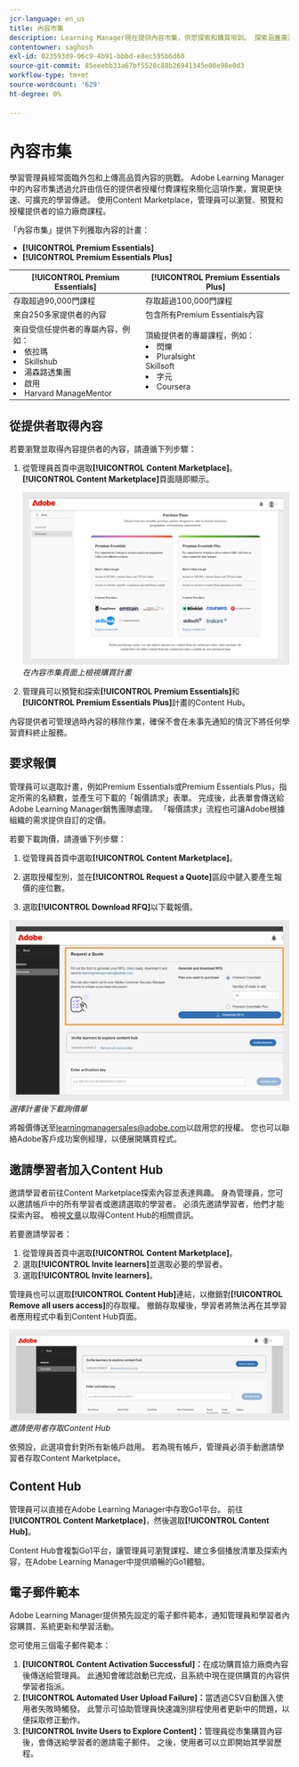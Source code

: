 ```yaml
---
jcr-language: en_us
title: 內容市集
description: Learning Manager現在提供內容市集，供您探索和購買培訓。 探索涵蓋廣泛主題的70,000多種課程，提供多種格式。 從符合各種角色並符合您學習和提升技能需求的精選播放清單中選擇。
contentowner: saghosh
exl-id: 023593d9-06c9-4b91-bbbd-e8ec595b6d60
source-git-commit: 85eeebb33a67bf5528c88b26941345e00e98e0d3
workflow-type: tm+mt
source-wordcount: '629'
ht-degree: 0%

---
```


# 內容市集

學習管理員經常面臨外包和上傳高品質內容的挑戰。 Adobe Learning Manager中的內容市集透過允許由信任的提供者授權付費課程來簡化這項作業，實現更快速、可擴充的學習傳遞。 使用Content Marketplace，管理員可以瀏覽、預覽和授權提供者的協力廠商課程。

「內容市集」提供下列獲取內容的計畫：

* **[!UICONTROL Premium Essentials]**
* **[!UICONTROL Premium Essentials Plus]**

| **[!UICONTROL Premium Essentials]** | **[!UICONTROL Premium Essentials Plus]** |
|---|---|
| 存取超過90,000門課程 | 存取超過100,000門課程 |
| 來自250多家提供者的內容 | 包含所有Premium Essentials內容 |
| 來自受信任提供者的專屬內容，例如：<li>依拉瑪</li><li>Skillshub</li><li>湯森路透集團</li><li>啟用</li><li>Harvard ManageMentor</li> | 頂級提供者的專屬課程，例如： <li>閃爍</li><li>Pluralsight</li>Skillsoft</li><li>字元</li><li>Coursera</li> |

<!--**[!UICONTROL Premium Essentials]**:
A cost-effective solution designed to enhance employee engagement. 

* Access to over 90,000 courses
* Content from more than 250 providers
* Focus on compliance and skill improvement
* Exclusive content from trusted providers such as:
   * EasyLlama
   * Skillshub
   * Thomson Reuters
   * Emtrain
   * Harvard ManageMentor

**[!UICONTROL Premium Essentials Plus]**:

* Access to more than 100,000 courses
* Includes all Premium Essentials content
* Exclusive courses from top providers like:
   * Blinkist
   * Pluralsight
   * Skillsoft
   * Traliant
   * Coursera

Select the plan that best meets your organization's learning goals and budget.-->

## 從提供者取得內容

若要瀏覽並取得內容提供者的內容，請遵循下列步驟：

1. 從管理員首頁中選取&#x200B;**[!UICONTROL Content Marketplace]**。 **[!UICONTROL Content Marketplace]**&#x200B;頁面隨即顯示。

   ![](assets/purchase-plans.png)
   _在內容市集頁面上檢視購買計畫_

2. 管理員可以預覽和探索&#x200B;**[!UICONTROL Premium Essentials]**&#x200B;和&#x200B;**[!UICONTROL Premium Essentials Plus]**&#x200B;計畫的Content Hub。

內容提供者可管理過時內容的移除作業，確保不會在未事先通知的情況下將任何學習資料終止服務。

<!--Learning Manager now offers Content Marketplace for you to explore and purchase trainings. Explore 70,000+ courses that cover a wide range of topics, available in multiple formats. Choose from curated playlists that cater to a vast variety of roles and meet your learning and upskilling needs.

In the Administrator app, there is a new option **[!UICONTROL Content Marketplace]**, which you'll find on the left panel.

Users can purchase from curated playlists covering various topics or purchase the entire catalog. 

On the page, you can see two tiles, Enterprise Training and Creative Cloud Training. The first tile launches the marketplace, using which you can acquire courses for your learners. The latter launches the content catalog.

The Enterprise Training page in the Administrator app enables you to invite users and download the Express Interest report, and also purchase the entire catalog or curated playlist.-->

## 要求報價

管理員可以選取計畫，例如Premium Essentials或Premium Essentials Plus，指定所需的名額數，並產生可下載的「報價請求」表單。 完成後，此表單會傳送給Adobe Learning Manager銷售團隊處理。 「報價請求」流程也可讓Adobe根據組織的需求提供自訂的定價。

若要下載詢價，請遵循下列步驟：

1. 從管理員首頁中選取&#x200B;**[!UICONTROL Content Marketplace]**。

2. 選取授權型別，並在&#x200B;**[!UICONTROL Request a Quote]**&#x200B;區段中鍵入要產生報價的座位數。

3. 選取&#x200B;**[!UICONTROL Download RFQ]**&#x200B;以下載報價。

![](assets/purchase-plans-go1.png)
_選擇計畫後下載詢價單_

將報價傳送至[learningmanagersales@adobe.com](mailto:learningmanagersales@adobe.com)以啟用您的授權。 您也可以聯絡Adobe客戶成功案例經理，以便展開購買程式。

## 邀請學習者加入Content Hub

邀請學習者前往Content Marketplace探索內容並表達興趣。 身為管理員，您可以邀請帳戶中的所有學習者或邀請選取的學習者。 必須先邀請學習者，他們才能探索內容。 檢視[文章](/help/migrated/administrators/feature-summary/content-marketplace.md#content-hub)以取得Content Hub的相關資訊。

若要邀請學習者：

1. 從管理員首頁中選取&#x200B;**[!UICONTROL Content Marketplace]**。
2. 選取&#x200B;**[!UICONTROL Invite learners]**&#x200B;並選取必要的學習者。
3. 選取&#x200B;**[!UICONTROL Invite learners]**。

管理員也可以選取&#x200B;**[!UICONTROL Content Hub]**&#x200B;連結，以撤銷對&#x200B;**[!UICONTROL Remove all users access]**&#x200B;的存取權。 撤銷存取權後，學習者將無法再在其學習者應用程式中看到Content Hub頁面。

![](assets/invite-users.png)
_邀請使用者存取Content Hub_

依預設，此選項會針對所有新帳戶啟用。 若為現有帳戶，管理員必須手動邀請學習者存取Content Marketplace。

<!--## Purchase

You get unlimited access to the entire library of courses. Click the **[!UICONTROL Purchase]** button to download a Purchase Request form.

![](assets/purchase-request.png)

*Enter the number of seats to purchase*

Specify the number of seats for which you want to purchase the courses for. Download the purchase request form and then send the form to the sales team of Learning Manager.

The team will then validate the information and then generate a key, which will be provided to you. This is the activation key using which you'll grant access to your users to the content offering.

After the key is generated by the CSAM team, the Administrator can use the key to import the courses, and migrate the courses into the existing catalog or the new catalog.

During migration of courses, the status displays as **[!UICONTROL Importing Courses]**. Once the migration completes, the Administrator gets a notification that migration is complete and successful.

The **[!UICONTROL Licenses]** section then displays all the licenses that are acquired for the account.

The Administrator can see the links of the purchased catalogs in the Catalog Overview page.

Once the courses are added to the catalog, the Administrator can then grant access to the trainings to various user or user groups.

![](assets/licenses.png)

*Grant access to training to users and user groups*-->

<!--## Express interest report

When a learner clicks Express interest to Catalog in the Learner app, the interest is recorded in an Express interest report. The Administrator can download the report. The report (csv) contains the following fields:

* Name of the catalog
* Number of users expressing interest
* Email of the user expressing interest-->

## Content Hub

管理員可以直接在Adobe Learning Manager中存取Go1平台。 前往&#x200B;**[!UICONTROL Content Marketplace]**，然後選取&#x200B;**[!UICONTROL Content Hub]**。

Content Hub會複製Go1平台，讓管理員可瀏覽課程、建立多個播放清單及探索內容，在Adobe Learning Manager中提供順暢的Go1體驗。

## 電子郵件範本

Adobe Learning Manager提供預先設定的電子郵件範本，通知管理員和學習者內容購買、系統更新和學習活動。

您可使用三個電子郵件範本：

1. **[!UICONTROL Content Activation Successful]：**&#x200B;在成功購買協力廠商內容後傳送給管理員。 此通知會確認啟動已完成，且系統中現在提供購買的內容供學習者指派。
2. **[!UICONTROL Automated User Upload Failure]：**&#x200B;當透過CSV自動匯入使用者失敗時觸發。 此警示可協助管理員快速識別排程使用者更新中的問題，以便採取修正動作。
3. **[!UICONTROL Invite Users to Explore Content]：**&#x200B;管理員從市集購買內容後，會傳送給學習者的邀請電子郵件。 之後，使用者可以立即開始其學習歷程。

<!--Purchased courses cannot be added in recurring certificates.
Purchased courses cannot be shared to peer accounts.
Purchased courses can be consumed by all users who get access to it. Configure the catalog visibility to restrict the visibility of purchased courses to limited users.
Purchased courses cannot be consumed once the activation key expires. Please purchase/activate another key to allow consumption.-->

<!--## Content Hub in Content Marketplace

Content Hub allows Administrators and Subject Matter Experts (SMEs) to shortlist required playlists from learner app. Once shortlisted, Admins can download the Purchase Request Form and share it with the Adobe Sales agent.

An Admin can invite SMEs to shortlist the playlist which they are interested in. 

![](assets/content-hub.png)

*Launch Content Hub from the marketplace*

Content Hub is available in Learner role for all Administrators. Administrators allow SMEs to shortlist the playlist which they are interested in purchasing.

The Content Hub page is visible to Administrators in their learner role all the time as it allows them to shortlist playlists easily. To help you in shortlisting the right playlist, Admins can make this page accessible to limited Subject matter experts in their account. Just visit the Enterprise Training page on Admin side and take steps to provide access.  

![](assets/content-hub-resources.png)

*View resources in the Content hub*

Learning Manager also enables Administrators to download a shortlisted playlist and share it with Adobe Sales team. Before downloading the shortlist, visit the Content Hub and shortlist a playlist by adding a playlist to your library. 

Then as Administrator, click **[!UICONTROL Content Marketplace]** > **[!UICONTROL Enterprise Training]** > **[!UICONTROL Purchase section]** > **[!UICONTROL Curated Playlists]**. Click the **[!UICONTROL Purchase]** button to download the Purchase request form which contains the details of your shortlisted playlist.

![](assets/download-purchase-request.png)

*Download the Purchase Request form*

The courses and Playlist which you see in the Content Hub are the same as what you see in the Content Marketplace. Content Hub simply provides an ability for Administrators and limited SMEs to shortlist playlist easily for purchase.-->
